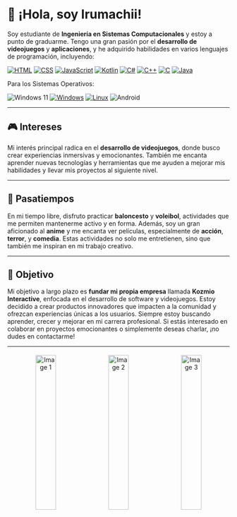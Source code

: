 # 👋 ¡Hola, soy Irumachii!

Soy estudiante de **Ingeniería en Sistemas Computacionales** y estoy a punto de graduarme. Tengo una gran pasión por el **desarrollo de videojuegos** y **aplicaciones**, y he adquirido habilidades en varios lenguajes de programación, incluyendo:

[![HTML](https://img.shields.io/badge/-HTML-E34F26?style=for-the-badge&logo=html5&logoColor=black)](https://developer.mozilla.org/es/docs/Web/HTML) 
[![CSS](https://img.shields.io/badge/-CSS-1572B6?style=for-the-badge&logo=css3&logoColor=black)](https://developer.mozilla.org/es/docs/Web/CSS) 
[![JavaScript](https://img.shields.io/badge/-JavaScript-F7DF1E?style=for-the-badge&logo=javascript&logoColor=black)](https://developer.mozilla.org/es/docs/Web/JavaScript) 
[![Kotlin](https://img.shields.io/badge/-Kotlin-0077C8?style=for-the-badge&logo=kotlin&logoColor=black)](https://kotlinlang.org) 
[![C#](https://img.shields.io/badge/-C%23-239120?style=for-the-badge&logo=csharp&logoColor=black)](https://docs.microsoft.com/en-us/dotnet/csharp/) 
[![C++](https://img.shields.io/badge/-C%2B%2B-00599C?style=for-the-badge&logo=cplusplus&logoColor=black)](https://en.cppreference.com/w/) 
[![C](https://img.shields.io/badge/-C-A8B400?style=for-the-badge&logo=c&logoColor=black)](https://en.wikipedia.org/wiki/C_(programming_language)) 
[![Java](https://img.shields.io/badge/-Java-E34F26?style=for-the-badge&logo=java&logoColor=black)](https://www.oracle.com/java/technologies/javase-jdk11-downloads.html)

Para los Sistemas Operativos:

![Windows 11](https://img.shields.io/badge/Windows%2011-%230079d5.svg?style=for-the-badge&logo=Windows%2011&logoColor=black)
[![Windows](https://img.shields.io/badge/-Windows-0078D6?style=for-the-badge&logo=windows&logoColor=black)](https://www.microsoft.com/windows) 
[![Linux](https://img.shields.io/badge/-Linux-FCC624?style=for-the-badge&logo=linux&logoColor=black)](https://www.linux.org/)
![Android](https://img.shields.io/badge/Android-3DDC84?style=for-the-badge&logo=android&logoColor=black)

---


## 🎮 Intereses

Mi interés principal radica en el **desarrollo de videojuegos**, donde busco crear experiencias inmersivas y emocionantes. También me encanta aprender nuevas tecnologías y herramientas que me ayuden a mejorar mis habilidades y llevar mis proyectos al siguiente nivel.

---

## 🏀 Pasatiempos

En mi tiempo libre, disfruto practicar **baloncesto** y **voleibol**, actividades que me permiten mantenerme activo y en forma. Además, soy un gran aficionado al **anime** y me encanta ver películas, especialmente de **acción**, **terror**, y **comedia**. Estas actividades no solo me entretienen, sino que también me inspiran en mi trabajo creativo.

---

## 🚀 Objetivo

Mi objetivo a largo plazo es **fundar mi propia empresa** llamada **Kozmio Interactive**, enfocada en el desarrollo de software y videojuegos. Estoy decidido a crear productos innovadores que impacten a la comunidad y ofrezcan experiencias únicas a los usuarios. Siempre estoy buscando aprender, crecer y mejorar en mi carrera profesional. Si estás interesado en colaborar en proyectos emocionantes o simplemente deseas charlar, ¡no dudes en contactarme!

---


<div align="center">
    <img src="https://media1.tenor.com/m/uYP_Nkq8VPsAAAAd/coding-hello-world.gif" alt="Image 1" width="30%" height="30%" style="display:inline-block; margin: 5px;" />
    <img src="https://media3.giphy.com/media/scZPhLqaVOM1qG4lT9/giphy.webp?cid=790b7611b9ybmm0uq72vbcbb58d3tsog4xgg3uwrzc3kpk8q&ep=v1_gifs_search&rid=giphy.webp&ct=g" alt="Image 2" width="30%" height="30%" style="display:inline-block; margin: 5px;" />
    <img src="https://media1.tenor.com/m/5ry-200hErMAAAAd/hacker-hacker-man.gif" alt="Image 3" width="30%" height="30%" style="display:inline-block; margin: 5px;" />
</div>
</div>
